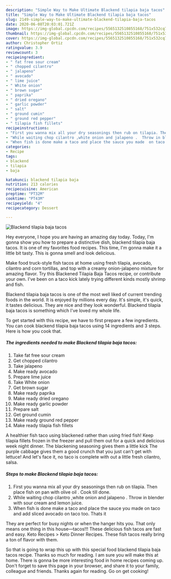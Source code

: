 ```yaml
---
description: "Simple Way to Make Ultimate Blackend tilapia baja tacos"
title: "Simple Way to Make Ultimate Blackend tilapia baja tacos"
slug: 2149-simple-way-to-make-ultimate-blackend-tilapia-baja-tacos
date: 2020-06-08T20:03:01.721Z
image: https://img-global.cpcdn.com/recipes/5565132510855168/751x532cq70/blackend-tilapia-baja-tacos-recipe-main-photo.jpg
thumbnail: https://img-global.cpcdn.com/recipes/5565132510855168/751x532cq70/blackend-tilapia-baja-tacos-recipe-main-photo.jpg
cover: https://img-global.cpcdn.com/recipes/5565132510855168/751x532cq70/blackend-tilapia-baja-tacos-recipe-main-photo.jpg
author: Christopher Ortiz
ratingvalue: 3.9
reviewcount: 3
recipeingredient:
- " fat free sour cream"
- " chopped cilantro"
- " jalapeno"
- " avocado"
- " lime juice"
- " White onion"
- " brown sugar"
- " paprika"
- " dried oregano"
- " garlic powder"
- " salt"
- " ground cumin"
- " ground red pepper"
- " tilapia fish fillets"
recipeinstructions:
- "First you wanna mix all your dry seasonings then rub on tilapia. Then place fish on pan with olive oil .  Cook till done."
- "While waiting chop cilantro ,white onion and jalapeno .  Throw in blender with sour cream and lemon juice."
- "When fish is done make a taco and place the sauce you made  on taco and add sliced avocado on taco too. Thats it"
categories:
- Recipe
tags:
- blackend
- tilapia
- baja

katakunci: blackend tilapia baja 
nutrition: 213 calories
recipecuisine: American
preptime: "PT32M"
cooktime: "PT43M"
recipeyield: "4"
recipecategory: Dessert

---
```



![Blackend tilapia baja tacos](https://img-global.cpcdn.com/recipes/5565132510855168/751x532cq70/blackend-tilapia-baja-tacos-recipe-main-photo.jpg)

Hey everyone, I hope you are having an amazing day today. Today, I'm gonna show you how to prepare a distinctive dish, blackend tilapia baja tacos. It is one of my favorites food recipes. This time, I'm gonna make it a little bit tasty. This is gonna smell and look delicious.

Make food truck-style fish tacos at home using fresh tilapia, avocado, cilantro and corn tortillas, and top with a creamy onion-jalapeno mixture for amazing flavor. Try this Blackened Tilapia Baja Tacos recipe, or contribute your own. I&#39;ve been on a taco kick lately trying different kinds mostly shrimp and fish.

Blackend tilapia baja tacos is one of the most well liked of current trending foods in the world. It is enjoyed by millions every day. It's simple, it's quick, it tastes delicious. They are nice and they look wonderful. Blackend tilapia baja tacos is something which I've loved my whole life.


To get started with this recipe, we have to first prepare a few ingredients. You can cook blackend tilapia baja tacos using 14 ingredients and 3 steps. Here is how you cook that.

<!--inarticleads1-->

##### The ingredients needed to make Blackend tilapia baja tacos:

1. Take  fat free sour cream
1. Get  chopped cilantro
1. Take  jalapeno
1. Make ready  avocado
1. Prepare  lime juice
1. Take  White onion
1. Get  brown sugar
1. Make ready  paprika
1. Make ready  dried oregano
1. Make ready  garlic powder
1. Prepare  salt
1. Get  ground cumin
1. Make ready  ground red pepper
1. Make ready  tilapia fish fillets


A healthier fish taco using blackened rather than using fried fish! Keep tilapia fillets frozen in the freezer and pull them out for a quick and delicious week night dinner. The blackening seasoning gives them a little kick The purple cabbage gives them a good crunch that you just can&#39;t get with lettuce! And let&#39;s face it, no taco is complete with out a little fresh cilantro, salsa. 

<!--inarticleads2-->

##### Steps to make Blackend tilapia baja tacos:

1. First you wanna mix all your dry seasonings then rub on tilapia. Then place fish on pan with olive oil .  Cook till done.
1. While waiting chop cilantro ,white onion and jalapeno .  Throw in blender with sour cream and lemon juice.
1. When fish is done make a taco and place the sauce you made  on taco and add sliced avocado on taco too. Thats it


They are perfect for busy nights or when the hanger hits you. That only means one thing in this house—tacos!!! These delicious fish tacos are fast and easy. Keto Recipes &gt; Keto Dinner Recipes. These fish tacos really bring a ton of flavor with them. 

So that is going to wrap this up with this special food blackend tilapia baja tacos recipe. Thanks so much for reading. I am sure you will make this at home. There is gonna be more interesting food in home recipes coming up. Don't forget to save this page in your browser, and share it to your family, colleague and friends. Thanks again for reading. Go on get cooking!
